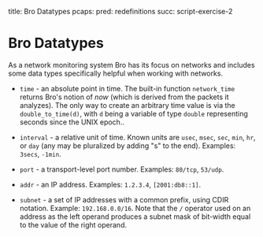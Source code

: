 title: Bro Datatypes
pcaps: 
pred: redefinitions 
succ: script-exercise-2

Bro Datatypes
===================

As a network monitoring system Bro has its focus on networks and includes some data types 
specifically helpful when working with networks.

* `time` - an absolute point in time. The built-in function
  `network_time` returns Bro's notion of *now* (which is derived from
  the packets it analyzes). The only way to create an
  arbitrary time value is via the `double_to_time(d)`, with `d`
  being a variable of type `double` representing seconds since the
  UNIX epoch..
* `interval` - a relative unit of time. Known units are `usec`,
  `msec`, `sec`, `min`, `hr`, or `day` (any may be pluralized by
  adding "s" to the end).  Examples: `3secs`, `-1min`.

* `port` - a transport-level port number.  Examples: `80/tcp`,
  `53/udp`.
* `addr` - an IP address.  Examples: `1.2.3.4`, `[2001:db8::1]`.
* `subnet` - a set of IP addresses with a common prefix, using CDIR notation.  Example:
  `192.168.0.0/16`.  Note that the `/` operator used on an address as
   the left operand produces a subnet mask of bit-width equal to the value
   of the right operand.
 

